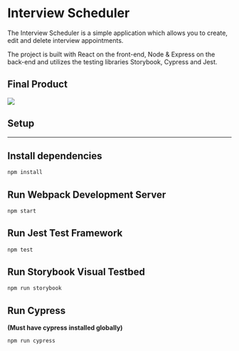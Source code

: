 # Interview Scheduler

The Interview Scheduler is a simple application which allows you to create, edit and delete interview appointments.

The project is built with React on the front-end, Node & Express on the back-end and utilizes the testing libraries Storybook, Cypress and Jest. 

## Final Product

![](https://media.giphy.com/media/9CC9OhhHHSImzXILxD/giphy.gif)

## Setup
---


## Install dependencies

```sh
npm install
```

## Run Webpack Development Server

```sh
npm start
```

## Run Jest Test Framework

```sh
npm test
```

## Run Storybook Visual Testbed

```sh
npm run storybook
```

## Run Cypress 
**(Must have cypress installed globally)**

```sh
npm run cypress
```